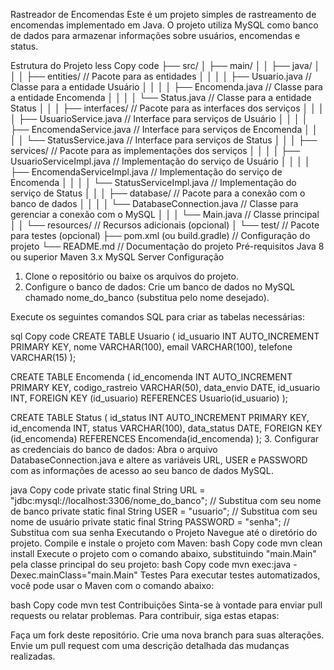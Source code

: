 Rastreador de Encomendas
Este é um projeto simples de rastreamento de encomendas implementado em Java. O projeto utiliza MySQL como banco de dados para armazenar informações sobre usuários, encomendas e status.

Estrutura do Projeto
less
Copy code
├── src/
│   ├── main/
│   │   ├── java/
│   │   │   ├── entities/                           // Pacote para as entidades
│   │   │   │   ├── Usuario.java                    // Classe para a entidade Usuário
│   │   │   │   ├── Encomenda.java                  // Classe para a entidade Encomenda
│   │   │   │   └── Status.java                     // Classe para a entidade Status
│   │   │   ├── interfaces/                         // Pacote para as interfaces dos serviços
│   │   │   │   ├── UsuarioService.java             // Interface para serviços de Usuário
│   │   │   │   ├── EncomendaService.java           // Interface para serviços de Encomenda
│   │   │   │   └── StatusService.java              // Interface para serviços de Status
│   │   │   ├── services/                           // Pacote para as implementações dos serviços
│   │   │   │   ├── UsuarioServiceImpl.java         // Implementação do serviço de Usuário
│   │   │   │   ├── EncomendaServiceImpl.java       // Implementação do serviço de Encomenda
│   │   │   │   └── StatusServiceImpl.java          // Implementação do serviço de Status
│   │   │   ├── database/                           // Pacote para a conexão com o banco de dados
│   │   │   │   └── DatabaseConnection.java         // Classe para gerenciar a conexão com o MySQL
│   │   │   └── Main.java                           // Classe principal
│   │   └── resources/                              // Recursos adicionais (opcional)
│   └── test/                                       // Pacote para testes (opcional)
├── pom.xml (ou build.gradle)                       // Configuração do projeto
└── README.md                                       // Documentação do projeto
Pré-requisitos
Java 8 ou superior
Maven 3.x
MySQL Server
Configuração
1. Clone o repositório ou baixe os arquivos do projeto.
2. Configure o banco de dados:
Crie um banco de dados no MySQL chamado nome_do_banco (substitua pelo nome desejado).

Execute os seguintes comandos SQL para criar as tabelas necessárias:

sql
Copy code
CREATE TABLE Usuario (
    id_usuario INT AUTO_INCREMENT PRIMARY KEY,
    nome VARCHAR(100),
    email VARCHAR(100),
    telefone VARCHAR(15)
);

CREATE TABLE Encomenda (
    id_encomenda INT AUTO_INCREMENT PRIMARY KEY,
    codigo_rastreio VARCHAR(50),
    data_envio DATE,
    id_usuario INT,
    FOREIGN KEY (id_usuario) REFERENCES Usuario(id_usuario)
);

CREATE TABLE Status (
    id_status INT AUTO_INCREMENT PRIMARY KEY,
    id_encomenda INT,
    status VARCHAR(100),
    data_status DATE,
    FOREIGN KEY (id_encomenda) REFERENCES Encomenda(id_encomenda)
);
3. Configurar as credenciais do banco de dados:
Abra o arquivo DatabaseConnection.java e altere as variáveis URL, USER e PASSWORD com as informações de acesso ao seu banco de dados MySQL.

java
Copy code
private static final String URL = "jdbc:mysql://localhost:3306/nome_do_banco"; // Substitua com seu nome de banco
private static final String USER = "usuario"; // Substitua com seu nome de usuário
private static final String PASSWORD = "senha"; // Substitua com sua senha
Executando o Projeto
Navegue até o diretório do projeto.
Compile e instale o projeto com Maven:
bash
Copy code
mvn clean install
Execute o projeto com o comando abaixo, substituindo "main.Main" pela classe principal do seu projeto:
bash
Copy code
mvn exec:java -Dexec.mainClass="main.Main"
Testes
Para executar testes automatizados, você pode usar o Maven com o comando abaixo:

bash
Copy code
mvn test
Contribuições
Sinta-se à vontade para enviar pull requests ou relatar problemas. Para contribuir, siga estas etapas:

Faça um fork deste repositório.
Crie uma nova branch para suas alterações.
Envie um pull request com uma descrição detalhada das mudanças realizadas.